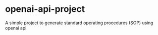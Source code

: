 # openai-api-project
A simple project to generate standard operating procedures (SOP) using openai api
